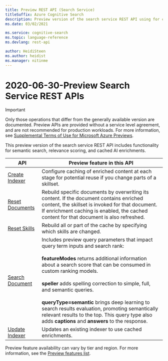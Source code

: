 ```yaml
---
title: Preview REST API (Search Service)
titleSuffix: Azure Cognitive Search
description: Preview version of the search service REST API using for creating and consuming objects.
ms.date: 03/02/2021

ms.service: cognitive-search
ms.topic: language-reference
ms.devlang: rest-api

author: HeidiSteen
ms.author: heidist
ms.manager: nitinme
---
```


# 2020-06-30-Preview Search Service REST APIs

> [!Important]
> Only those operations that differ from the generally available version are documented. Preview APIs are provided without a service level agreement, and are not recommended for production workloads. For more information, see [Supplemental Terms of Use for Microsoft Azure Previews](https://azure.microsoft.com/support/legal/preview-supplemental-terms/). 

This preview version of the search service REST API includes functionality for semantic search, relevance scoring, and cached AI enrichments.

| API | Preview feature in this API |
|-----|-------------------------|
| [Create Indexer](preview-api/create-indexer.md) | Configure caching of enriched content at each stage for potential reuse if you change parts of a skillset.  |
| [Reset Documents](preview-api/reset-documents.md) | Rebuild specific documents by overwriting its content. If the document contains enriched content, the skillset is invoked for that document. If enrichment caching is enabled, the cached content for that document is also refreshed. |
| [Reset Skills](preview-api/reset-skills.md) | Rebuild all or part of the cache by specifying which skills are changed. |
| [Search Document](preview-api/search-documents.md) | Includes preview query parameters that impact query term inputs and search rank: </br></br>**featureModes** returns additional information about a search score that can be consumed in custom ranking models. </br></br>**speller** adds spelling correction to simple, full, and semantic queries. </br></br>**queryType=semantic** brings deep learning to search results evaluation, promoting semantically relevant results to the top. This query type also adds **captions** and **answers** to the response. |
| [Update Indexer](preview-api/update-indexer.md) | Updates an existing indexer to use cached enrichments. |

Preview feature availability can vary by tier and region. For more information, see the [Preview features list](https://docs.microsoft.com/azure/search/search-api-preview).
